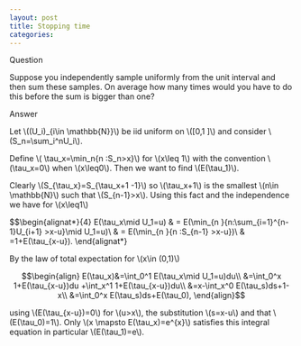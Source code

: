 ```yaml
---
layout: post
title: Stopping time
categories:
---
```


Question

Suppose you   independently  sample uniformly from the unit interval and then sum these samples. On average how many times would you have to do this before the sum is  bigger than one?


Answer

Let \\((U_i)_{i\in \mathbb{N}}\\) be iid uniform on \\([0,1 ]\\) and consider \\(S_n=\sum_i^nU_i\\).


Define \\( \tau_x=\min_n\{n :S_n>x\}\\) for \\(x\leq 1\\) with the convention \\(\tau_x=0\\) when \\(x\leq0\\). Then we want to find \\(E(\tau_1)\\).  


Clearly \\(S_{\tau_x}=S_{\tau_x+1 -1}\\) so  \\(\tau_x+1\\) is the smallest \\(n\in \mathbb{N}\\) such that \\(S_{n-1}>x\\). Using this fact and the independence we have   for \\(x\leq1\\)

$$\begin{alignat*}{4}
  E(\tau_x\mid U_1=u)
&  =  E(\min_{n }\{n:\sum_{i=1}^{n-1}U_{i+1} >x-u\}\mid U_1=u)\\
 & =   E(\min_{n }\{n  :S_{n-1} >x-u\})\\
 &  =1+E(\tau_{x-u}).
\end{alignat*}

By the law of total expectation for \\(x\in (0,1)\\)

$$\begin{align}  E(\tau_x)&=\int_0^1 E(\tau_x\mid U_1=u)du\\
  &=\int_0^x 1+E(\tau_{x-u})du  +\int_x^1 1+E(\tau_{x-u})du\\
  &=x-\int_x^0 E(\tau_s)ds+1-x\\
  &=\int_0^x E(\tau_s)ds+E(\tau_0),
\end{align}$$

using \\(E(\tau_{x-u})=0\\) for \\(u>x\\), the substitution \\(s=x-u\\) and that \\(E(\tau_0)=1\\). Only \\(x \mapsto E(\tau_x)=e^{x}\\) satisfies this integral equation in particular \\(E(\tau_1)=e\\).
